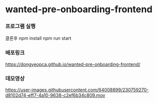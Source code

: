 # wanted-pre-onboarding-frontend

### 프로그램 실행
클론후 
npm install
npm run start

### 배포링크
https://dongyeopca.github.io/wanted-pre-onboarding-frontend/

### 데모영상


https://user-images.githubusercontent.com/64008899/230759270-d8102d74-eff7-4a10-9638-c2ef6b34c809.mov

